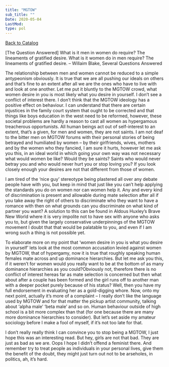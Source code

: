 ```yaml
---
title: "MGTOW"
sub_title: ""
Date: 2020-05-04
LastMod:
type: pol
---
```


[Back to Catalog](https://otaking.xyz/index.html)

[The Question Answered]
What is it men in women do require?
The lineaments of gratified desire.
What is it women do in men require?
The lineaments of gratified desire. – Willaim Blake, Several Questions Answered

The relationship between men and women cannot be reduced to a simple antypeonism obviously. It is true that we are all pushing our ideals on others and that’s fine to an extent after all we are the ones who have to live with and look at one another. Let me put it bluntly to the MGTOW crowd, what women desire in you is most likely what you desire in yourself. I don’t see a conflict of interest there. I don’t think that the MGTOW ideology has a positive effect on behaviour. I can understand that there are certain injustices in the family court system that ought to be corrected and that things like boys education in the west need to be reformed, however, these societal problems are hardly a reason to cast all women as hypergamous treacherous opportunists. All human beings act out of self-interest to an extent, that’s a given, for men and women, they are not saints. I am not deaf to the bitter men on MGTOW forums with their personal stories of being betrayed and humiliated by women – by their girlfriends, wives, mothers and by the women who they fancied, I am sure it hurts, however let me ask you this, in an ideal world in which going your own way was not necessary what would women be like? Would they be saints? Saints who would never betray you and who would never hurt you or stop loving you? If you look closely enough your desires are not that different from those of women.

I am tired of the ‘nice guy’ stereotype being plastered all over any debate people have with you, but keep in mind that just like you can’t help applying the standards you do on women nor can women help it. Any and every kind of discrimination is present and allowable during mate selection after all if you take away the right of others to discriminate who they want to have a romance with then on what grounds can you discriminate on what kind of partner you want? A solution to this can be found in Aldous Huxley’s Brave New World where it is very impolite not to have sex with anyone who asks you to, but given the largely conservative underpinnings of the MGTOW movement I doubt that that would be palatable to you, and even if I am wrong such a thing is not possible yet.

To elaborate more on my point that ‘women desire in you is what you desire in yourself’ lets look at the most common accusation levied against women by MGTOW, that of hypergamy, now it is true that roughly speaking human females mate across and up dominance hierarchies. But let me ask you this, if it weren’t for women would you really want to be at the bottom of as many dominance hierarchies as you could?Obviously not, therefore there is no conflict of interest hereas far as mate selection is concerned but then what about after a couple has been formed and the girl runs off to another man with a deeper pocket purely because of his status? Well, then you have my full endorsement in evaluating her as a gold-digging whore. Now, onto my next point, actually it’s more of a complaint – I really don’t like the language used by MGTOW and for that matter the pickup artist community, talking about ‘alpha male’ ‘beta male’ and so on. Human behaviour outside of high school is a bit more complex than that (for one because there are many more dominance hierarchies to consider). But let’s set aside my amateur sociology before I make a fool of myself, if it’s not too late for that.

I don’t really really think I can convince you to stop being a MGTOW, I just hope this was an interesting read. But hey, girls are not that bad. They are just as bad as we are. Oops I hope I didn’t offend a feminist there. And remember try to treat people as individuals in your personal lives, give them the benefit of the doubt, they might just turn out not to be arseholes, in politics, ah, it’s hard.
